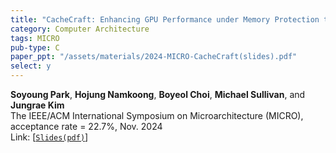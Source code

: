 ```yaml
---
title: "CacheCraft: Enhancing GPU Performance under Memory Protection through Reconstructed Caching"
category: Computer Architecture
tags: MICRO
pub-type: C
paper_ppt: "/assets/materials/2024-MICRO-CacheCraft(slides).pdf"
select: y
---
```


**Soyoung Park**, **Hojung Namkoong**, **Boyeol Choi**, **Michael Sullivan**, and **Jungrae Kim** <br>
The IEEE/ACM International Symposium on Microarchitecture (MICRO), acceptance rate = 22.7%, Nov. 2024 <br>
Link: [[```Slides(pdf)```](https://github.com/scalable-arch/scalable-arch.github.io/raw/main/assets/materials/2024-MICRO-CacheCraft(slides).pdf)]
